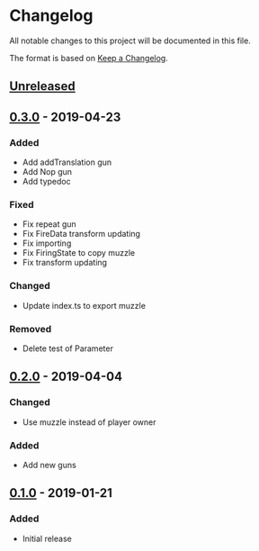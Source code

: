 # Changelog
All notable changes to this project will be documented in this file.

The format is based on [Keep a Changelog](https://keepachangelog.com/en/1.0.0/).

## [Unreleased]

## [0.3.0] - 2019-04-23
### Added
- Add addTranslation gun
- Add Nop gun
- Add typedoc

### Fixed
- Fix repeat gun
- Fix FireData transform updating
- Fix importing
- Fix FiringState to copy muzzle
- Fix transform updating

### Changed
- Update index.ts to export muzzle

### Removed
- Delete test of Parameter

## [0.2.0] - 2019-04-04
### Changed
- Use muzzle instead of player owner

### Added
- Add new guns

## [0.1.0] - 2019-01-21
### Added
- Initial release

[Unreleased]: https://github.com/sankaku-deltalab/guntree/compare/0.3.0...HEAD
[0.3.0]: https://github.com/sankaku-deltalab/guntree/compare/0.2.0...0.3.0
[0.2.0]: https://github.com/sankaku-deltalab/guntree/compare/0.1.0...0.2.0
[0.1.0]: https://github.com/sankaku-deltalab/guntree/releases/tag/0.1.0
